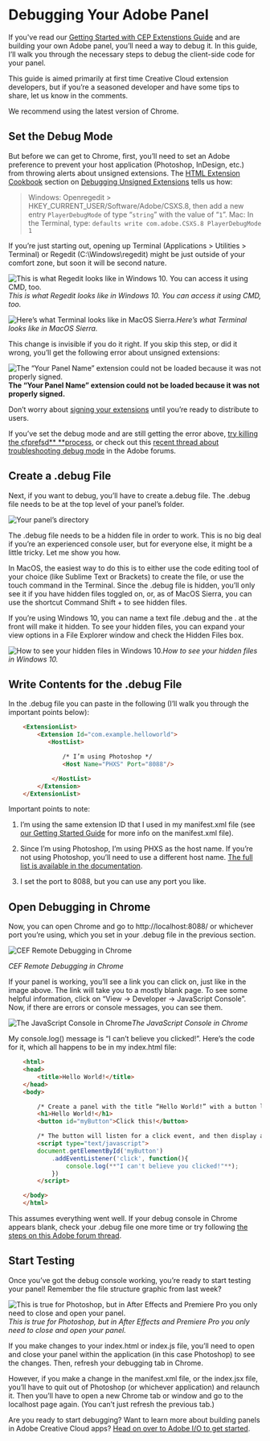 
# Debugging Your Adobe Panel

If you've read our [Getting Started with CEP Extenstions Guide](https://github.com/Adobe-CEP/Getting-Started-guides/blob/master/readme.md) and are building your own Adobe panel, you’ll need a way to debug it. In this guide, I’ll walk you through the necessary steps to debug the client-side code for your panel.

This guide is aimed primarily at first time Creative Cloud extension developers, but if you’re a seasoned developer and have some tips to share, let us know in the comments.

We recommend using the latest version of Chrome.

## Set the Debug Mode

But before we can get to Chrome, first, you’ll need to set an Adobe preference to prevent your host application (Photoshop, InDesign, etc.) from throwing alerts about unsigned extensions. The [HTML Extension Cookbook](https://github.com/Adobe-CEP/CEP-Resources/blob/master/CEP_8.x/Documentation/CEP%208.0%20HTML%20Extension%20Cookbook.md) section on [Debugging Unsigned Extensions](https://github.com/Adobe-CEP/CEP-Resources/blob/master/CEP_8.x/Documentation/CEP%208.0%20HTML%20Extension%20Cookbook.md#debugging-unsigned-extensions) tells us how:
> Windows: Openregedit > HKEY_CURRENT_USER/Software/Adobe/CSXS.8, then add a new entry `PlayerDebugMode` of type “`string`” with the value of “`1`”.
> Mac: In the Terminal, type: `defaults write com.adobe.CSXS.8 PlayerDebugMode 1`

If you’re just starting out, opening up Terminal (Applications > Utilities > Terminal) or Regedit (C:\Windows\regedit) might be just outside of your comfort zone, but soon it will be second nature.

![This is what Regedit looks like in Windows 10. You can access it using CMD, too.](debugging_assets/RegistryEditor.png)*This is what Regedit looks like in Windows 10. You can access it using CMD, too.*

![Here’s what Terminal looks like in MacOS Sierra.](debugging_assets/Terminal.png)*Here’s what Terminal looks like in MacOS Sierra.*

This change is invisible if you do it right. If you skip this step, or did it wrong, you’ll get the following error about unsigned extensions:

![*The “Your Panel Name” extension could not be loaded because it was not properly signed.*](debugging_assets/UnsignedError.png)**The “Your Panel Name” extension could not be loaded because it was not properly signed.**

Don’t worry about [signing your extensions](https://github.com/Adobe-CEP/CEP-Resources/blob/master/CEP_8.x/Documentation/CEP%208.0%20HTML%20Extension%20Cookbook.md#signing-extensions) until you’re ready to distribute to users.

If you’ve set the debug mode and are still getting the error above, [try killing the cfprefsd** **process](https://github.com/Adobe-CEP/CEP-Resources/blob/master/CEP_8.x/Documentation/CEP%208.0%20HTML%20Extension%20Cookbook.md#special-notes-for-mac-109-and-higher), or check out this [recent thread about troubleshooting debug mode](https://forums.adobe.com/thread/2444749) in the Adobe forums.

## Create a .debug File

Next, if you want to debug, you’ll have to create a.debug file. The .debug file needs to be at the top level of your panel’s folder.

![Your panel’s directory](debugging_assets/yourpaneltree.png)

The .debug file needs to be a hidden file in order to work. This is no big deal if you’re an experienced console user, but for everyone else, it might be a little tricky. Let me show you how.

In MacOS, the easiest way to do this is to either use the code editing tool of your choice (like Sublime Text or Brackets) to create the file, or use the touch command in the Terminal. Since the .debug file is hidden, you’ll only see it if you have hidden files toggled on, or, as of MacOS Sierra, you can use the shortcut Command Shift + to see hidden files.

If you’re using Windows 10, you can name a text file .debug and the . at the front will make it hidden. To see your hidden files, you can expand your view options in a File Explorer window and check the Hidden Files box.

![How to see your hidden files in Windows 10.](debugging_assets/HiddenItems.png)*How to see your hidden files in Windows 10.*

## Write Contents for the .debug File

In the .debug file you can paste in the following (I’ll walk you through the important points below):

```html
    <ExtensionList>
        <Extension Id="com.example.helloworld">
           <HostList>

               /* I’m using Photoshop */
               <Host Name="PHXS" Port="8088"/>

            </HostList>
        </Extension>
    </ExtensionList>    
```

Important points to note:

1. I’m using the same extension ID that I used in my manifest.xml file (see [our Getting Started Guide](https://github.com/Adobe-CEP/Getting-Started-guides/blob/master/readme.md) for more info on the manifest.xml file).

1. Since I’m using Photoshop, I’m using PHXS as the host name. If you’re not using Photoshop, you’ll need to use a different host name. [The full list is available in the documentation](https://github.com/Adobe-CEP/CEP-Resources/blob/master/CEP_8.x/Documentation/CEP%208.0%20HTML%20Extension%20Cookbook.md).

1. I set the port to 8088, but you can use any port you like.

## Open Debugging in Chrome

Now, you can open Chrome and go to http://localhost:8088/ or whichever port you’re using, which you set in your .debug file in the previous section.

![CEF Remote Debugging in Chrome](debugging_assets/CEFdebugger.png) 

*CEF Remote Debugging in Chrome*

If your panel is working, you’ll see a link you can click on, just like in the image above. The link will take you to a mostly blank page. To see some helpful information, click on “View → Developer → JavaScript Console”. Now, if there are errors or console messages, you can see them.

![The JavaScript Console in Chrome](debugging_assets/DeveloperTools.png)*The JavaScript Console in Chrome*

My console.log() message is “I can’t believe you clicked!”. Here’s the code for it, which all happens to be in my index.html file:

```html
    <html>
    <head>
        <title>Hello World!</title>
    </head>
    <body> 

        /* Create a panel with the title “Hello World!” with a button labeled “Click this!” */
        <h1>Hello World!</h1>
        <button id="myButton">Click this!</button>

        /* The button will listen for a click event, and then display a message in the console. */
        <script type="text/javascript">
        document.getElementById('myButton')
            .addEventListener('click', function(){
                console.log(**"I can't believe you clicked!"**);
            })
        </script>

    </body>
    </html>
```

This assumes everything went well. If your debug console in Chrome appears blank, check your .debug file one more time or try following [the steps on this Adobe forum thread](https://forums.adobe.com/thread/2426224).

## Start Testing

Once you’ve got the debug console working, you’re ready to start testing your panel! Remember the file structure graphic from last week?

![This is true for Photoshop, but in After Effects and Premiere Pro you only need to close and open your panel.](debugging_assets/OpenAndClose.png)*This is true for Photoshop, but in After Effects and Premiere Pro you only need to close and open your panel.*

If you make changes to your index.html or index.js file, you’ll need to open and close your panel within the application (in this case Photoshop) to see the changes. Then, refresh your debugging tab in Chrome.

However, if you make a change in the manifest.xml file, or the index.jsx file, you’ll have to quit out of Photoshop (or whichever application) and relaunch it. Then you’ll have to open a new Chrome tab or window and go to the localhost page again. (You can’t just refresh the previous tab.)

Are you ready to start debugging? Want to learn more about building panels in Adobe Creative Cloud apps? [Head on over to Adobe I/O to get started](https://www.adobe.io/apis/creativecloud/cep.html).
